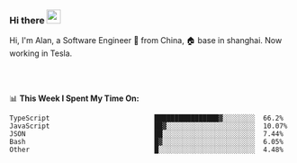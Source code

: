 ### Hi there <img src="https://media.giphy.com/media/hvRJCLFzcasrR4ia7z/giphy.gif" width="25px">

<!-- ![visitors](https://visitor-badge.glitch.me/badge?page_id=dislfyer.dislfyer) -->

Hi, I'm Alan, a Software Engineer 🚀 from China, 🏠 base in shanghai. Now working in Tesla.

<br/>
<br/>

📊 **This Week I Spent My Time On:**


<!--START_SECTION:waka-->

```text
TypeScript                          ████████████████▓░░░░░░░░  66.2%
JavaScript                          ██▓░░░░░░░░░░░░░░░░░░░░░░  10.07%
JSON                                ██░░░░░░░░░░░░░░░░░░░░░░░  7.44%
Bash                                █▓░░░░░░░░░░░░░░░░░░░░░░░  6.05%
Other                               █░░░░░░░░░░░░░░░░░░░░░░░░  4.48%
```

<!--END_SECTION:waka-->

<!--
**About Me:**
 -->
